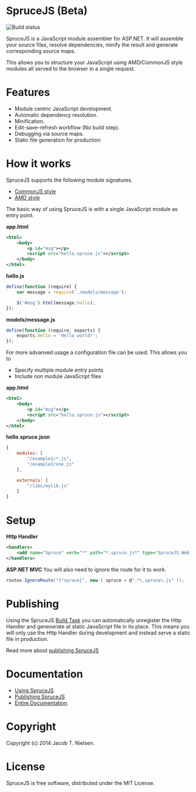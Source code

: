 SpruceJS (Beta)
========
![Build status](https://ci.appveyor.com/api/projects/status/github/whoknewdk/sprucejs?branch=master&svg=true)

SpruceJS is a JavaScript module assembler for ASP.NET. It will assemble your source files, resolve dependencies, minify the result and generate corresponding source maps.

This allows you to structure your JavaScript using AMD/CommonJS style modules all served to the browser in a single request.

Features
========
* Module centric JavaScript development.
* Automatic dependency resolution.
* Minification.
* Edit-save-refresh workflow (No build step).
* Debugging via source maps.
* Static file generation for production

How it works
============
SpruceJS supports the following module signatures.

* [CommonJS style](https://github.com/whoknewdk/SpruceJS/wiki/Module-signature)
* [AMD style](https://github.com/whoknewdk/SpruceJS/wiki/Module-signature)

The basic way of using SpruceJS is with a single JavaScript module as entry point.

**app.html**
```xml
<html>
	<body>
		<p id="msg"></p>
		<script src="hello.spruce.js"></script>
	</body>
</html>
```

**hello.js**
```javascript
define(function (require) {
	var message = require('./models/message');

	$('#msg').html(message.hello);
});
```

**models/message.js**
```javascript
define(function (require, exports) {
	exports.hello = 'Hello world!';
});
```

For more advanved usage a configuration file can be used. This allows you to

* Specify multiple module entry points
* Include non module JavaScript files


**app.html**
```xml
<html>
	<body>
		<p id="msg"></p>
		<script src="hello.spruce.js"></script>
	</body>
</html>
```

**hello.spruce.json**
```javascript
{
    modules: [
        "/example1/*.js",
        "/example2/one.js"
    ],

    externals: [
        "/libs/mylib.js"
    ]
}
```


Setup
=====
**Http Handler**
```xml
<handlers>
	<add name="Spruce" verb="*" path="*.spruce.js*" type="SpruceJS.Web.SpruceHandler,SpruceJS.Web" />
</handlers>
```

**ASP.NET MVC**
You will also need to ignore the route for it to work.

```csharp
routes.IgnoreRoute("{*spruce}", new { spruce = @".*\.spruce\.js" });
```

Publishing
==========
Using the SpruceJS [Build Task](https://github.com/whoknewdk/SpruceJS/wiki/Publishing-sprucejs) you can automatically unregister the Http Handler and genenerate at static JavaScript file in its place. This means you will only use the Http Handler during development and instead serve a static file in production.

Read more about [publishing SpruceJS](https://github.com/whoknewdk/SpruceJS/wiki/Publishing-sprucejs)

Documentation
=============
* [Using SpruceJS](https://github.com/whoknewdk/SpruceJS/wiki/Module-signature)
* [Publishing SpruceJS](https://github.com/whoknewdk/SpruceJS/wiki/Module-signature)
* [Entire Documentation](https://github.com/whoknewdk/SpruceJS/wiki).

Copyright
=========
Copyright (c) 2014 Jacob T. Nielsen.

License
=======
SpruceJS is free software, distributed under the MIT License.